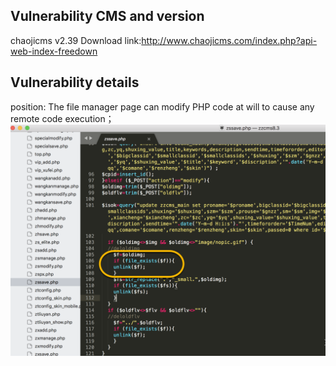 ## Vulnerability CMS and version
chaojicms v2.39  Download link:http://www.chaojicms.com/index.php?api-web-index-freedown
## Vulnerability details
position: The file manager page can modify PHP code at will to cause any remote code execution；
![](https://github.com/seedis/zzcms/blob/master/image/delete1.png)
